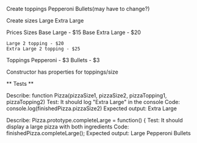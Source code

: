 Create toppings
  Pepperoni
  Bullets(may have to change?)

Create sizes
  Large
  Extra Large

Prices
  Sizes
    Base Large - $15
    Base Extra Large - $20

    Large 2 topping - $20
    Extra Large 2 topping - $25

  Toppings
    Pepperoni - $3
    Bullets - $3


Constructor has properties for toppings/size


** Tests **

Describe: function Pizza(pizzaSize1, pizzaSize2, pizzaTopping1, pizzaTopping2)
Test: It should log "Extra Large" in the console
Code: console.log(finishedPizza.pizzaSize2)
Expected output: Extra Large

Describe: Pizza.prototype.completeLarge = function() {
Test: It should display a large pizza with both ingredients
Code: finishedPizza.completeLarge();
Expected output: Large Pepperoni Bullets




